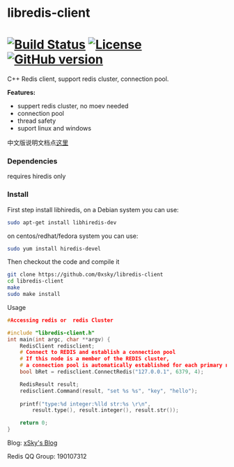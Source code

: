 # libredis-client   
[![Build Status](https://travis-ci.org/freeeyes/PSS.svg?branch=master)](https://travis-ci.org/freeeyes/PSS)
[![License](https://img.shields.io/badge/License-Apache%202.0-blue.svg)](https://opensource.org/licenses/Apache-2.0 )
[![GitHub version](https://badge.fury.io/gh/0xsky%2Fxredis.svg)](https://badge.fury.io/gh/0xsky%2Fxredis)
======

C++ Redis client, support redis cluster, connection pool.

**Features:**
* suppert redis cluster, no moev needed
* connection pool
* thread safety
* suport linux and windows

中文版说明文档点[这里](https://github.com/0xsky/libredis-client/blob/master/README-cn.md)

### Dependencies

requires hiredis only

### Install

First step install libhiredis, on a Debian system you can use:

```bash
sudo apt-get install libhiredis-dev
```

on centos/redhat/fedora system you can use:
```bash
sudo yum install hiredis-devel
```

Then checkout the code and compile it
```bash
git clone https://github.com/0xsky/libredis-client
cd libredis-client
make
sudo make install
```

Usage
```C++
#Accessing redis or  redis Cluster 

#include "libredis-client.h"
int main(int argc, char **argv) {
    RedisClient redisclient;
    # Connect to REDIS and establish a connection pool 
    # If this node is a member of the REDIS cluster, 
    # a connection pool is automatically established for each primary node in the cluster.
    bool bRet = redisclient.ConnectRedis("127.0.0.1", 6379, 4);

    RedisResult result;
    redisclient.Command(result, "set %s %s", "key", "hello");
    
    printf("type:%d integer:%lld str:%s \r\n",
        result.type(), result.integer(), result.str());

    return 0;
}
```



<p>Blog: <a href="http://www.0xsky.com/">xSky's Blog</a>
<p>Redis QQ Group: 190107312


